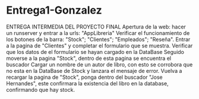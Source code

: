 # Entrega1-Gonzalez
ENTREGA INTERMEDIA DEL PROYECTO FINAL
Apertura de la web: hacer un runserver y entrar a la urls: "AppLibreria"
Verificar el funcionamiento de los botones de la barra: "Stock"; "Clientes"; "Empleados"; "Reseña".
Entrar a la pagina de "Clientes" y completar el formulario que se muestra.
Verificar que los datos de el formulario se hayan cargado en la DataBase
Seguido moverse a la pagina "Stock", dentro de esta pagina se encuentra el buscador
Cargar un nombre de un autor de libro, con esto se corrobora que no esta en la DataBase de Stock y lanzara el mensaje de error.
Vuelva a recargar la pagina de "Stock", ponga dentro del buscador "Jose Hernandes", este confirmara la existencia del libro en la database, confirmando que hay stock.

